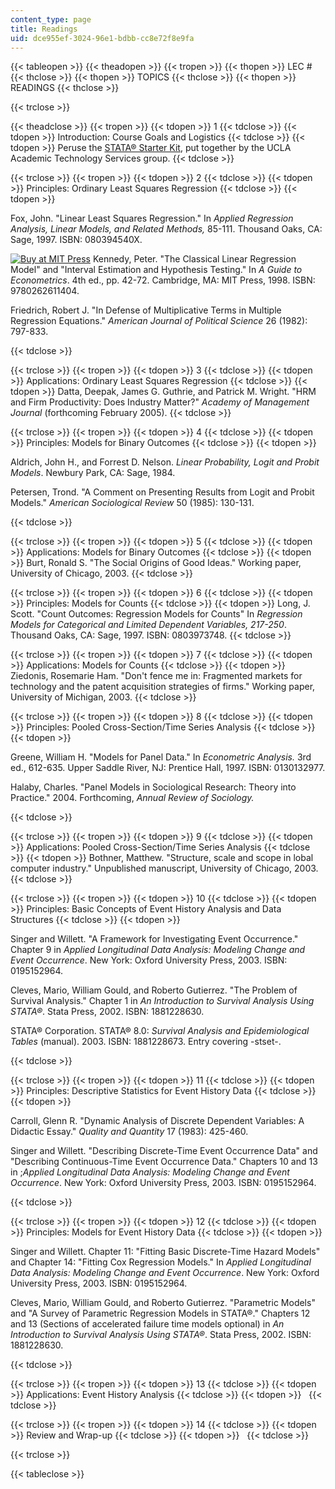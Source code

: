 ```yaml
---
content_type: page
title: Readings
uid: dce955ef-3024-96e1-bdbb-cc8e72f8e9fa
---
```


{{< tableopen >}}
{{< theadopen >}}
{{< tropen >}}
{{< thopen >}}
LEC #
{{< thclose >}}
{{< thopen >}}
TOPICS
{{< thclose >}}
{{< thopen >}}
READINGS
{{< thclose >}}

{{< trclose >}}

{{< theadclose >}}
{{< tropen >}}
{{< tdopen >}}
1
{{< tdclose >}}
{{< tdopen >}}
Introduction: Course Goals and Logistics
{{< tdclose >}}
{{< tdopen >}}
Peruse the [STATA® Starter Kit](http://www.ats.ucla.edu/stat/stata/sk/), put together by the UCLA Academic Technology Services group.
{{< tdclose >}}

{{< trclose >}}
{{< tropen >}}
{{< tdopen >}}
2
{{< tdclose >}}
{{< tdopen >}}
Principles: Ordinary Least Squares Regression
{{< tdclose >}}
{{< tdopen >}}


Fox, John. "Linear Least Squares Regression." In _Applied Regression Analysis, Linear Models, and Related Methods,_ 85-111. Thousand Oaks, CA: Sage, 1997. ISBN: 080394540X.

[![Buy at MIT Press](/images/mp_logo.gif)](https://mitpress.mit.edu/9780262611404) Kennedy, Peter. "The Classical Linear Regression Model" and "Interval Estimation and Hypothesis Testing." In _A Guide to Econometrics_. 4th ed., pp. 42-72. Cambridge, MA: MIT Press, 1998. ISBN: 9780262611404.

Friedrich, Robert J. "In Defense of Multiplicative Terms in Multiple Regression Equations." _American Journal of Political Science_ 26 (1982): 797-833.


{{< tdclose >}}

{{< trclose >}}
{{< tropen >}}
{{< tdopen >}}
3
{{< tdclose >}}
{{< tdopen >}}
Applications: Ordinary Least Squares Regression
{{< tdclose >}}
{{< tdopen >}}
Datta, Deepak, James G. Guthrie, and Patrick M. Wright. "HRM and Firm Productivity: Does Industry Matter?" _Academy of Management Journal_ (forthcoming February 2005).
{{< tdclose >}}

{{< trclose >}}
{{< tropen >}}
{{< tdopen >}}
4
{{< tdclose >}}
{{< tdopen >}}
Principles: Models for Binary Outcomes
{{< tdclose >}}
{{< tdopen >}}


Aldrich, John H., and Forrest D. Nelson. _Linear Probability, Logit and Probit Models_. Newbury Park, CA: Sage, 1984.

Petersen, Trond. "A Comment on Presenting Results from Logit and Probit Models." _American Sociological Review_ 50 (1985): 130-131.


{{< tdclose >}}

{{< trclose >}}
{{< tropen >}}
{{< tdopen >}}
5
{{< tdclose >}}
{{< tdopen >}}
Applications: Models for Binary Outcomes
{{< tdclose >}}
{{< tdopen >}}
Burt, Ronald S. "The Social Origins of Good Ideas." Working paper, University of Chicago, 2003.
{{< tdclose >}}

{{< trclose >}}
{{< tropen >}}
{{< tdopen >}}
6
{{< tdclose >}}
{{< tdopen >}}
Principles: Models for Counts
{{< tdclose >}}
{{< tdopen >}}
Long, J. Scott. "Count Outcomes: Regression Models for Counts" In _Regression Models for Categorical and Limited Dependent Variables, 217-250_. Thousand Oaks, CA: Sage, 1997. ISBN: 0803973748.
{{< tdclose >}}

{{< trclose >}}
{{< tropen >}}
{{< tdopen >}}
7
{{< tdclose >}}
{{< tdopen >}}
Applications: Models for Counts
{{< tdclose >}}
{{< tdopen >}}
Ziedonis, Rosemarie Ham. "Don't fence me in: Fragmented markets for technology and the patent acquisition strategies of firms." Working paper, University of Michigan, 2003.
{{< tdclose >}}

{{< trclose >}}
{{< tropen >}}
{{< tdopen >}}
8
{{< tdclose >}}
{{< tdopen >}}
Principles: Pooled Cross-Section/Time Series Analysis
{{< tdclose >}}
{{< tdopen >}}


Greene, William H. "Models for Panel Data." In _Econometric Analysis._ 3rd ed., 612-635. Upper Saddle River, NJ: Prentice Hall, 1997. ISBN: 0130132977.

Halaby, Charles. "Panel Models in Sociological Research: Theory into Practice." 2004. Forthcoming, _Annual Review of Sociology._


{{< tdclose >}}

{{< trclose >}}
{{< tropen >}}
{{< tdopen >}}
9
{{< tdclose >}}
{{< tdopen >}}
Applications: Pooled Cross-Section/Time Series Analysis
{{< tdclose >}}
{{< tdopen >}}
Bothner, Matthew. "Structure, scale and scope in lobal computer industry." Unpublished manuscript, University of Chicago, 2003.
{{< tdclose >}}

{{< trclose >}}
{{< tropen >}}
{{< tdopen >}}
10
{{< tdclose >}}
{{< tdopen >}}
Principles: Basic Concepts of Event History Analysis and Data Structures
{{< tdclose >}}
{{< tdopen >}}


Singer and Willett. "A Framework for Investigating Event Occurrence." Chapter 9 in _Applied Longitudinal Data Analysis: Modeling Change and Event Occurrence_. New York: Oxford University Press, 2003. ISBN: 0195152964.

Cleves, Mario, William Gould, and Roberto Gutierrez. "The Problem of Survival Analysis." Chapter 1 in _An Introduction to Survival Analysis Using STATA®_. Stata Press, 2002. ISBN: 1881228630.

STATA® Corporation. STATA® 8.0: _Survival Analysis and Epidemiological Tables_ (manual). 2003. ISBN: 1881228673. Entry covering -stset-.


{{< tdclose >}}

{{< trclose >}}
{{< tropen >}}
{{< tdopen >}}
11
{{< tdclose >}}
{{< tdopen >}}
Principles: Descriptive Statistics for Event History Data
{{< tdclose >}}
{{< tdopen >}}


Carroll, Glenn R. "Dynamic Analysis of Discrete Dependent Variables: A Didactic Essay." _Quality and Quantity_ 17 (1983): 425-460.

Singer and Willett. "Describing Discrete-Time Event Occurrence Data" and "Describing Continuous-Time Event Occurrence Data." Chapters 10 and 13 in ;_Applied Longitudinal Data Analysis: Modeling Change and Event Occurrence_. New York: Oxford University Press, 2003. ISBN: 0195152964.


{{< tdclose >}}

{{< trclose >}}
{{< tropen >}}
{{< tdopen >}}
12
{{< tdclose >}}
{{< tdopen >}}
Principles: Models for Event History Data
{{< tdclose >}}
{{< tdopen >}}


Singer and Willett. Chapter 11: "Fitting Basic Discrete-Time Hazard Models" and Chapter 14: "Fitting Cox Regression Models." In _Applied Longitudinal Data Analysis: Modeling Change and Event Occurrence_. New York: Oxford University Press, 2003. ISBN: 0195152964.

Cleves, Mario, William Gould, and Roberto Gutierrez. "Parametric Models" and "A Survey of Parametric Regression Models in STATA®." Chapters 12 and 13 (Sections of accelerated failure time models optional) in _An Introduction to Survival Analysis Using STATA®_. Stata Press, 2002. ISBN: 1881228630.


{{< tdclose >}}

{{< trclose >}}
{{< tropen >}}
{{< tdopen >}}
13
{{< tdclose >}}
{{< tdopen >}}
Applications: Event History Analysis
{{< tdclose >}}
{{< tdopen >}}
 
{{< tdclose >}}

{{< trclose >}}
{{< tropen >}}
{{< tdopen >}}
14
{{< tdclose >}}
{{< tdopen >}}
Review and Wrap-up
{{< tdclose >}}
{{< tdopen >}}
 
{{< tdclose >}}

{{< trclose >}}

{{< tableclose >}}
